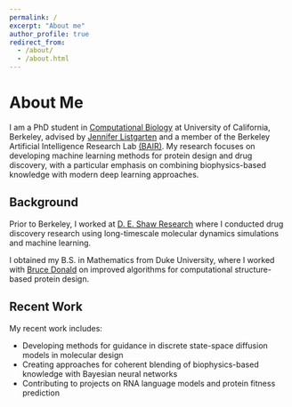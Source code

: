 ```yaml
---
permalink: /
excerpt: "About me"
author_profile: true
redirect_from: 
  - /about/
  - /about.html
---
```

<!-- <p align="center"> -->
<!--   <img src="https://hnisonoff.github.io/files/headshot_v2.jpg?raw=true" alt="Photo" style="height: 450px;"/>  -->
<!-- </p> -->

# About Me

I am a PhD student in [Computational Biology](https://ccb.berkeley.edu) at University of California, Berkeley, advised by [Jennifer Listgarten](http://www.jennifer.listgarten.com) and a member of the Berkeley Artificial Intelligence Research Lab [(BAIR)](https://bair.berkeley.edu). My research focuses on developing machine learning methods for protein design and drug discovery, with a particular emphasis on combining biophysics-based knowledge with modern deep learning approaches.

## Background

Prior to Berkeley, I worked at [D. E. Shaw Research](https://www.deshawresearch.com) where I conducted drug discovery research using long-timescale molecular dynamics simulations and machine learning.

I obtained my B.S. in Mathematics from Duke University, where I worked with [Bruce Donald](https://users.cs.duke.edu/~brd/home.html) on improved algorithms for computational structure-based protein design. 

## Recent Work

My recent work includes:
- Developing methods for guidance in discrete state-space diffusion models in molecular design
- Creating approaches for coherent blending of biophysics-based knowledge with Bayesian neural networks
- Contributing to projects on RNA language models and protein fitness prediction

